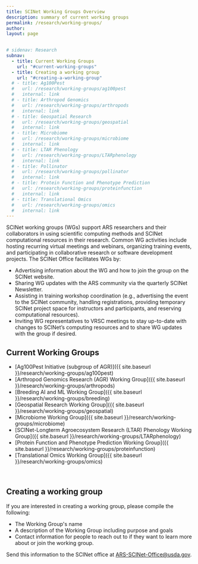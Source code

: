 ```yaml
---
title: SCINet Working Groups Overview
description: summary of current working groups
permalink: /research/working-groups/
author: 
layout: page

 
# sidenav: Research
subnav:
  - title: Current Working Groups
    url: "#current-working-groups"
  - title: Creating a working group
    url: "#creating-a-working-group"
  # - title: Ag100Pest
  #   url: /research/working-groups/ag100pest
  #   internal: link
  # - title: Arthropod Genomics
  #   url: /research/working-groups/arthropods
  #   internal: link
  # - title: Geospatial Research
  #   url: /research/working-groups/geospatial
  #   internal: link
  # - title: Microbiome
  #   url: /research/working-groups/microbiome
  #   internal: link
  # - title: LTAR Phenology
  #   url: /research/working-groups/LTARphenology
  #   internal: link
  # - title: Pollinator
  #   url: /research/working-groups/pollinator
  #   internal: link
  # - title: Protein Function and Phenotype Prediction
  #   url: /research/working-groups/proteinfunction
  #   internal: link
  # - title: Translational Omics
  #   url: /research/working-groups/omics
  #   internal: link
---
```


SCINet working groups (WGs) support ARS researchers and their collaborators in using scientific computing methods and SCINet computational resources in their research. Common WG activities include hosting recurring virtual meetings and webinars, organizing training events, and participating in collaborative research or software development projects. The SCINet Office facilitates WGs by:
* Advertising information about the WG and how to join the group on the SCINet website.
* Sharing WG updates with the ARS community via the quarterly SCINet Newsletter.
* Assisting in training workshop coordination (e.g., advertising the event to the SCINet community, handling registrations, providing temporary SCINet project space for instructors and participants, and reserving computational resources).
* Inviting WG representatives to VRSC meetings to stay up-to-date with changes to SCINet’s computing resources and to share WG updates with the group if desired. 



## Current Working Groups
* [Ag100Pest Initiative (subgroup of AGR)]({{ site.baseurl }}/research/working-groups/ag100pest)
* [Arthropod Genomics Research (AGR) Working Group]({{ site.baseurl }}/research/working-groups/arthropods)
* [Breeding AI and ML Working Group]({{ site.baseurl }}/research/working-groups/breeding)
* [Geospatial Research Working Group]({{ site.baseurl }}/research/working-groups/geospatial)
* [Microbiome Working Group]({{ site.baseurl }}/research/working-groups/microbiome)
* [SCINet-Longterm Agroecosystem Research (LTAR) Phenology Working Group]({{ site.baseurl }}/research/working-groups/LTARphenology)
* [Protein Function and Phenotype Prediction Working Group]({{ site.baseurl }}/research/working-groups/proteinfunction)
* [Translational Omics Working Group]({{ site.baseurl }}/research/working-groups/omics)

<br>

## Creating a working group

If you are interested in creating a working group, please compile the following:
* The Working Group's name
* A description of the Working Group including purpose and goals
* Contact information for people to reach out to if they want to learn more about or join the working group.

Send this information to the SCINet office at [ARS-SCINet-Office@usda.gov](mailto:ARS-SCINet-Office@usda.gov).

